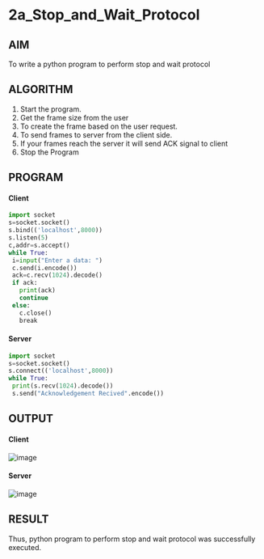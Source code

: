# 2a_Stop_and_Wait_Protocol
## AIM 
To write a python program to perform stop and wait protocol
## ALGORITHM
1. Start the program.
2. Get the frame size from the user
3. To create the frame based on the user request.
4. To send frames to server from the client side.
5. If your frames reach the server it will send ACK signal to client
6. Stop the Program
## PROGRAM
#### Client
```python
import socket
s=socket.socket()
s.bind(('localhost',8000))
s.listen(5)
c,addr=s.accept()
while True:
 i=input("Enter a data: ")
 c.send(i.encode())
 ack=c.recv(1024).decode()
 if ack:
   print(ack)
   continue
 else:
   c.close()
   break
```

#### Server
```python
import socket
s=socket.socket()
s.connect(('localhost',8000))
while True:
 print(s.recv(1024).decode())
 s.send("Acknowledgement Recived".encode())
```
## OUTPUT
#### Client
![image](https://github.com/NaliniG007/2a_Stop_and_Wait_Protocol/assets/89188014/23cc20e4-b631-4a2a-a9b6-1cd46d40b952)
#### Server
![image](https://github.com/NaliniG007/2a_Stop_and_Wait_Protocol/assets/89188014/3ce9edc5-3b1b-42dd-ba30-98fbb2cf42ed)

## RESULT
Thus, python program to perform stop and wait protocol was successfully executed.
